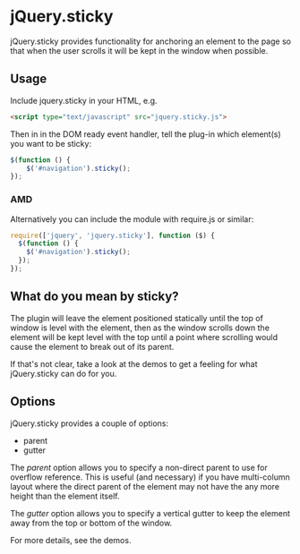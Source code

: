 jQuery.sticky
=============

jQuery.sticky provides functionality for anchoring an element to the page so
that when the user scrolls it will be kept in the window when possible.

Usage
-----

Include jquery.sticky in your HTML, e.g.

```html
<script type="text/javascript" src="jquery.sticky.js">
```

Then in in the DOM ready event handler, tell the plug-in which element(s) you
want to be sticky:

```javascript
$(function () {
    $('#navigation').sticky();
});
```

### AMD

Alternatively you can include the module with require.js or similar:

```javascript
require(['jquery', 'jquery.sticky'], function ($) {
  $(function () {
    $('#navigation').sticky();
  });
});
```

What do you mean by sticky?
---------------------------

The plugin will leave the element positioned statically until the top of window
is level with the element, then as the window scrolls down the element will be
kept level with the top until a point where scrolling would cause the element to
break out of its parent.

If that's not clear, take a look at the demos to get a feeling for what
jQuery.sticky can do for you.

Options
-------

jQuery.sticky provides a couple of options:

* parent
* gutter

The *parent* option allows you to specify a non-direct parent to use for
overflow reference. This is useful (and necessary) if you have multi-column
layout where the direct parent of the element may not have the any more height
than the element itself.

The *gutter* option allows you to specify a vertical gutter to keep the element
away from the top or bottom of the window.

For more details, see the demos.